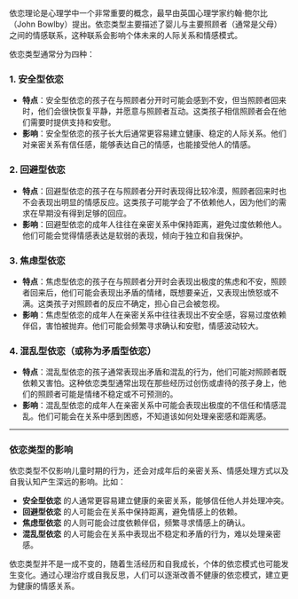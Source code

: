依恋理论是心理学中一个非常重要的概念，最早由英国心理学家约翰·鲍尔比（John Bowlby）提出。依恋类型主要描述了婴儿与主要照顾者（通常是父母）之间的情感联系，这种联系会影响个体未来的人际关系和情感模式。

依恋类型通常分为四种：

### 1. **安全型依恋**

- **特点**：安全型依恋的孩子在与照顾者分开时可能会感到不安，但当照顾者回来时，他们会很快恢复平静，并愿意与照顾者互动。这类孩子相信照顾者会在他们需要时提供支持和安慰。
- **影响**：安全型依恋的孩子长大后通常更容易建立健康、稳定的人际关系。他们对亲密关系有信任感，能够表达自己的情感，也能接受他人的情感。

### 2. **回避型依恋**

- **特点**：回避型依恋的孩子在与照顾者分开时表现得比较冷漠，照顾者回来时也不会表现出明显的情感反应。这类孩子可能学会了不依赖他人，因为他们的需求在早期没有得到足够的回应。
- **影响**：回避型依恋的成年人往往在亲密关系中保持距离，避免过度依赖他人。他们可能会觉得情感表达是软弱的表现，倾向于独立和自我保护。

### 3. **焦虑型依恋**

- **特点**：焦虑型依恋的孩子在与照顾者分开时会表现出极度的焦虑和不安，照顾者回来后，他们可能会表现出矛盾的情绪，既想要亲近，又表现出愤怒或不满。这类孩子对照顾者的反应不确定，担心自己会被忽视。
- **影响**：焦虑型依恋的成年人在亲密关系中往往表现出不安全感，容易过度依赖伴侣，害怕被抛弃。他们可能会频繁寻求确认和安慰，情感波动较大。

### 4. **混乱型依恋（或称为矛盾型依恋）**

- **特点**：混乱型依恋的孩子通常表现出矛盾和混乱的行为，他们可能对照顾者既依赖又害怕。这种依恋类型通常出现在那些经历过创伤或虐待的孩子身上，他们的照顾者可能是情绪不稳定或不可预测的。
- **影响**：混乱型依恋的成年人在亲密关系中可能会表现出极度的不信任和情感混乱。他们可能会在关系中感到困惑，不知道该如何处理亲密感和距离感。

---

### 依恋类型的影响

依恋类型不仅影响儿童时期的行为，还会对成年后的亲密关系、情感处理方式以及自我认知产生深远的影响。比如：

- **安全型依恋** 的人通常更容易建立健康的亲密关系，能够信任他人并处理冲突。
- **回避型依恋** 的人可能会在关系中保持距离，避免情感上的依赖。
- **焦虑型依恋** 的人则可能会过度依赖伴侣，频繁寻求情感上的确认。
- **混乱型依恋** 的人可能会在关系中表现出不稳定和矛盾的行为，难以处理亲密感。

依恋类型并不是一成不变的，随着生活经历和自我成长，个体的依恋模式也可能发生变化。通过心理治疗或自我反思，人们可以逐渐改善不健康的依恋模式，建立更为健康的情感关系。
